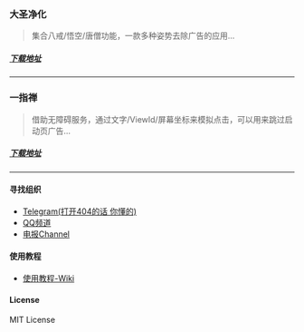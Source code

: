 ### 大圣净化
> 集合八戒/悟空/唐僧功能，一款多种姿势去除广告的应用...  

##### [下载地址](https://estar.lanzouo.com/s/DaMagisk)
----
### 一指禅 
> 借助无障碍服务，通过文字/ViewId/屏幕坐标来模拟点击，可以用来跳过启动页广告...  

##### [下载地址](https://estar.lanzouo.com/s/OneMagisk)
----

#### 寻找组织
- [Telegram(打开404的话 你懂的)](https://t.me/joinchat/BLuH808gFtJ03aqPlzXEaQ)
- [QQ频道](https://qun.qq.com/qqweb/qunpro/share?_wv=3&_wwv=128&inviteCode=1b14h3&from=246610&biz=ka)
- [电报Channel](https://t.me/xad_fire)

#### 使用教程
- [使用教程-Wiki](https://github.com/jdlingyu/ad-wars/wiki)

#### License
MIT License
